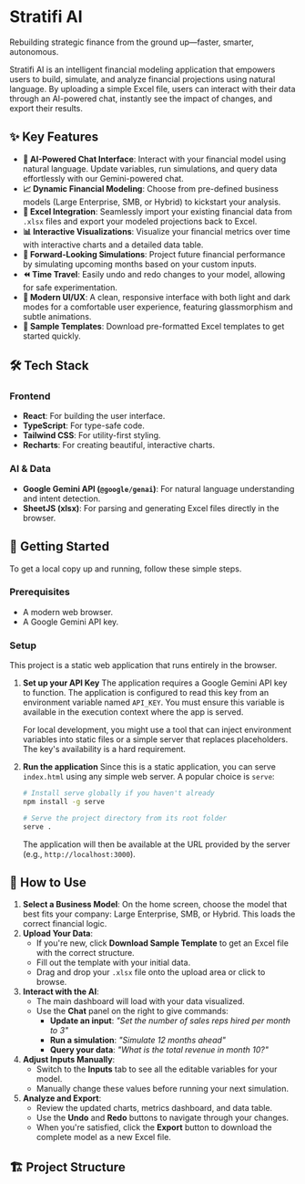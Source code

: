 # Stratifi AI

Rebuilding strategic finance from the ground up—faster, smarter, autonomous.

Stratifi AI is an intelligent financial modeling application that empowers users to build, simulate, and analyze financial projections using natural language. By uploading a simple Excel file, users can interact with their data through an AI-powered chat, instantly see the impact of changes, and export their results.

## ✨ Key Features

-   **🤖 AI-Powered Chat Interface**: Interact with your financial model using natural language. Update variables, run simulations, and query data effortlessly with our Gemini-powered chat.
-   **📈 Dynamic Financial Modeling**: Choose from pre-defined business models (Large Enterprise, SMB, or Hybrid) to kickstart your analysis.
-   **📄 Excel Integration**: Seamlessly import your existing financial data from `.xlsx` files and export your modeled projections back to Excel.
-   **📊 Interactive Visualizations**: Visualize your financial metrics over time with interactive charts and a detailed data table.
-   **🚀 Forward-Looking Simulations**: Project future financial performance by simulating upcoming months based on your custom inputs.
-   **⏪ Time Travel**: Easily undo and redo changes to your model, allowing for safe experimentation.
-   **💅 Modern UI/UX**: A clean, responsive interface with both light and dark modes for a comfortable user experience, featuring glassmorphism and subtle animations.
-   **🚀 Sample Templates**: Download pre-formatted Excel templates to get started quickly.

## 🛠️ Tech Stack

### Frontend

-   **React**: For building the user interface.
-   **TypeScript**: For type-safe code.
-   **Tailwind CSS**: For utility-first styling.
-   **Recharts**: For creating beautiful, interactive charts.

### AI & Data

-   **Google Gemini API (`@google/genai`)**: For natural language understanding and intent detection.
-   **SheetJS (xlsx)**: For parsing and generating Excel files directly in the browser.

## 🚀 Getting Started

To get a local copy up and running, follow these simple steps.

### Prerequisites

-   A modern web browser.
-   A Google Gemini API key.

### Setup

This project is a static web application that runs entirely in the browser.

1.  **Set up your API Key**
    The application requires a Google Gemini API key to function. The application is configured to read this key from an environment variable named `API_KEY`. You must ensure this variable is available in the execution context where the app is served.

    For local development, you might use a tool that can inject environment variables into static files or a simple server that replaces placeholders. The key's availability is a hard requirement.

2.  **Run the application**
    Since this is a static application, you can serve `index.html` using any simple web server. A popular choice is `serve`:

    ```sh
    # Install serve globally if you haven't already
    npm install -g serve

    # Serve the project directory from its root folder
    serve .
    ```

    The application will then be available at the URL provided by the server (e.g., `http://localhost:3000`).

## 📖 How to Use

1.  **Select a Business Model**: On the home screen, choose the model that best fits your company: Large Enterprise, SMB, or Hybrid. This loads the correct financial logic.
2.  **Upload Your Data**:
    -   If you're new, click **Download Sample Template** to get an Excel file with the correct structure.
    -   Fill out the template with your initial data.
    -   Drag and drop your `.xlsx` file onto the upload area or click to browse.
3.  **Interact with the AI**:
    -   The main dashboard will load with your data visualized.
    -   Use the **Chat** panel on the right to give commands:
        -   **Update an input**: *"Set the number of sales reps hired per month to 3"*
        -   **Run a simulation**: *"Simulate 12 months ahead"*
        -   **Query your data**: *"What is the total revenue in month 10?"*
4.  **Adjust Inputs Manually**:
    -   Switch to the **Inputs** tab to see all the editable variables for your model.
    -   Manually change these values before running your next simulation.
5.  **Analyze and Export**:
    -   Review the updated charts, metrics dashboard, and data table.
    -   Use the **Undo** and **Redo** buttons to navigate through your changes.
    -   When you're satisfied, click the **Export** button to download the complete model as a new Excel file.

## 🏗️ Project Structure
